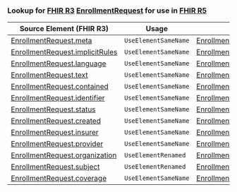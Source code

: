 ### Lookup for [FHIR R3](https://hl7.org/fhir/STU3/) [EnrollmentRequest](https://hl7.org/fhir/STU3/EnrollmentRequest.html) for use in [FHIR R5](https://hl7.org/fhir/R5/)

| Source Element (FHIR R3) | Usage | Target |
| -------------- | ----- | ------ |
| [EnrollmentRequest.meta](https://hl7.org/fhir/STU3/EnrollmentRequest.html#resource) | `UseElementSameName` | [EnrollmentRequest.meta](https://hl7.org/fhir/R5/EnrollmentRequest.html#resource) |
| [EnrollmentRequest.implicitRules](https://hl7.org/fhir/STU3/EnrollmentRequest.html#resource) | `UseElementSameName` | [EnrollmentRequest.implicitRules](https://hl7.org/fhir/R5/EnrollmentRequest.html#resource) |
| [EnrollmentRequest.language](https://hl7.org/fhir/STU3/EnrollmentRequest.html#resource) | `UseElementSameName` | [EnrollmentRequest.language](https://hl7.org/fhir/R5/EnrollmentRequest.html#resource) |
| [EnrollmentRequest.text](https://hl7.org/fhir/STU3/EnrollmentRequest.html#resource) | `UseElementSameName` | [EnrollmentRequest.text](https://hl7.org/fhir/R5/EnrollmentRequest.html#resource) |
| [EnrollmentRequest.contained](https://hl7.org/fhir/STU3/EnrollmentRequest.html#resource) | `UseElementSameName` | [EnrollmentRequest.contained](https://hl7.org/fhir/R5/EnrollmentRequest.html#resource) |
| [EnrollmentRequest.identifier](https://hl7.org/fhir/STU3/EnrollmentRequest.html#resource) | `UseElementSameName` | [EnrollmentRequest.identifier](https://hl7.org/fhir/R5/EnrollmentRequest.html#resource) |
| [EnrollmentRequest.status](https://hl7.org/fhir/STU3/EnrollmentRequest.html#resource) | `UseElementSameName` | [EnrollmentRequest.status](https://hl7.org/fhir/R5/EnrollmentRequest.html#resource) |
| [EnrollmentRequest.created](https://hl7.org/fhir/STU3/EnrollmentRequest.html#resource) | `UseElementSameName` | [EnrollmentRequest.created](https://hl7.org/fhir/R5/EnrollmentRequest.html#resource) |
| [EnrollmentRequest.insurer](https://hl7.org/fhir/STU3/EnrollmentRequest.html#resource) | `UseElementSameName` | [EnrollmentRequest.insurer](https://hl7.org/fhir/R5/EnrollmentRequest.html#resource) |
| [EnrollmentRequest.provider](https://hl7.org/fhir/STU3/EnrollmentRequest.html#resource) | `UseElementSameName` | [EnrollmentRequest.provider](https://hl7.org/fhir/R5/EnrollmentRequest.html#resource) |
| [EnrollmentRequest.organization](https://hl7.org/fhir/STU3/EnrollmentRequest.html#resource) | `UseElementRenamed` | [EnrollmentRequest.provider](https://hl7.org/fhir/R5/EnrollmentRequest.html#resource) |
| [EnrollmentRequest.subject](https://hl7.org/fhir/STU3/EnrollmentRequest.html#resource) | `UseElementRenamed` | [EnrollmentRequest.candidate](https://hl7.org/fhir/R5/EnrollmentRequest.html#resource) |
| [EnrollmentRequest.coverage](https://hl7.org/fhir/STU3/EnrollmentRequest.html#resource) | `UseElementSameName` | [EnrollmentRequest.coverage](https://hl7.org/fhir/R5/EnrollmentRequest.html#resource) |
